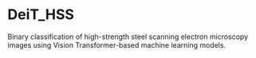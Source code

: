 # DeiT_HSS
Binary classification of high-strength steel scanning electron microscopy images using Vision Transformer-based machine learning models.
